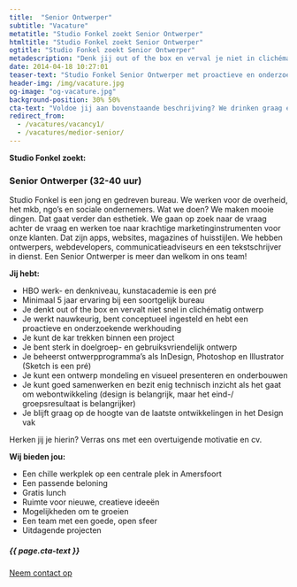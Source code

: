 ```yaml
---
title:  "Senior Ontwerper"
subtitle: "Vacature"
metatitle: "Studio Fonkel zoekt Senior Ontwerper"
htmltitle: "Studio Fonkel zoekt Senior Ontwerper"
ogtitle: "Studio Fonkel zoekt Senior Ontwerper"
metadescription: "Denk jij out of the box en verval je niet in clichématig ontwerp? Ga aan de slag als Senior Ontwerper bij Studio Fonkel."
date: 2014-04-18 10:27:01
teaser-text: "Studio Fonkel Senior Ontwerper met proactieve en onderzoekende werkhouding."
header-img: /img/vacature.jpg
og-image: "og-vacature.jpg"
background-position: 30% 50%
cta-text: "Voldoe jij aan bovenstaande beschrijving? We drinken graag een kop koffie met je!"
redirect_from:
  - /vacatures/vacancy1/
  - /vacatures/medior-senior/
---
```

__Studio Fonkel zoekt:__

### Senior Ontwerper (32-40 uur)

Studio Fonkel is een jong en gedreven bureau. We werken voor de overheid, het mkb, ngo’s en sociale ondernemers. Wat we doen? We maken mooie dingen. Dat gaat verder dan esthetiek. We gaan op zoek naar de vraag achter de vraag en werken toe naar krachtige marketinginstrumenten voor onze klanten. Dat zijn apps, websites, magazines of huisstijlen. We hebben ontwerpers, webdevelopers, communicatieadviseurs en een tekstschrijver in dienst. Een Senior Ontwerper is meer dan welkom in ons team!

__Jij hebt:__

* HBO werk- en denkniveau, kunstacademie is een pré
* Minimaal 5 jaar ervaring bij een soortgelijk bureau
* Je denkt out of the box en vervalt niet snel in clichématig ontwerp
* Je werkt nauwkeurig, bent conceptueel ingesteld en hebt een proactieve en onderzoekende werkhouding
* Je kunt de kar trekken binnen een project
* Je bent sterk in doelgroep- en gebruiksvriendelijk ontwerp
* Je beheerst ontwerpprogramma’s als InDesign, Photoshop en Illustrator (Sketch is een pré)
* Je kunt een ontwerp mondeling en visueel presenteren en onderbouwen
* Je kunt goed samenwerken en bezit enig technisch inzicht als het gaat om webontwikkeling (design is belangrijk, maar het eind-/ groepsresultaat is belangrijker)
* Je blijft graag op de hoogte van de laatste ontwikkelingen in het Design vak

Herken jij je hierin? Verras ons met een overtuigende motivatie en cv.

__Wij bieden jou:__

* Een chille werkplek op een centrale plek in Amersfoort
* Een passende beloning
* Gratis lunch
* Ruimte voor nieuwe, creatieve ideeën
* Mogelijkheden om te groeien
* Een team met een goede, open sfeer
* Uitdagende projecten

<div class="call-to-action">
  <h5 class="cta-text">{{ page.cta-text }}</h5>
  <div class="number"><a href="/contact">Neem contact op</a></div>
</div>
